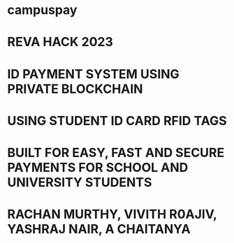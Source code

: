 # campuspay
# REVA HACK 2023
# ID PAYMENT SYSTEM USING PRIVATE BLOCKCHAIN
# USING STUDENT ID CARD RFID TAGS
# BUILT FOR EASY, FAST AND SECURE PAYMENTS FOR SCHOOL AND UNIVERSITY STUDENTS
# RACHAN MURTHY, VIVITH R0AJIV, YASHRAJ NAIR, A CHAITANYA
